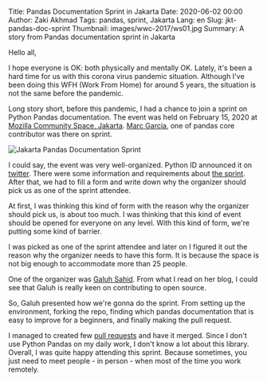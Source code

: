 Title: Pandas Documentation Sprint in Jakarta
Date: 2020-06-02 00:00
Author: Zaki Akhmad
Tags: pandas, sprint, Jakarta
Lang: en
Slug: jkt-pandas-doc-sprint
Thumbnail: images/wwc-2017/ws01.jpg
Summary: A story from Pandas documentation sprint in Jakarta

Hello all,

I hope everyone is OK: both physically and mentally OK. Lately, it's been a hard time
for us with this corona virus pandemic situation. Although I've been doing this WFH
(Work From Home) for around 5 years, the situation is not the same before the pandemic.

Long story short, before this pandemic, I had a chance to join a sprint on
Python Pandas documentation. The event was held on February 15, 2020 at
[Mozilla Community Space, Jakarta](https://mozilla.or.id/).
[Marc Garcia](https://datapythonista.me/), one of pandas core contributor was there on sprint.

![Jakarta Pandas Documentation Sprint]({filename}/images/jkt-pandas-doc-sprint.jpg)

I could say, the event was very well-organized.
Python ID announced it on [twitter](https://twitter.com/id_python/status/1226677637738721280?s=20).
There were some information and requirements about
[the sprint](https://github.com/pandanistas/pandanistas_sprint_jakarta2020). After that,
we had to fill a form and write down why the organizer should pick us as one of the sprint attendee.

At first, I was thinking this kind of form with the reason why the organizer should pick us,
is about too much. I was thinking that this kind of event should be opened for everyone on any level.
With this kind of form, we're putting some kind of barrier.

I was picked as one of the sprint attendee and later on I figured it out the reason why the organizer
needs to have this form. It is because the space is not big enough to accommodate more than 25 people.

One of the organizer was [Galuh Sahid](https://galuh.me/). From what I read on her blog, I could see
that Galuh is really keen on contributing to open source.

So, Galuh presented how we're gonna do the sprint. From setting up the environment, forking the repo,
finding which pandas documentation that is easy to improve for a beginners, and finally making
the pull request.

I managed to created few [pull requests](https://github.com/pandas-dev/pandas/pulls?q=is%3Apr+is%3Aclosed+author%3Aza)
and have it merged. Since I don't use Python Pandas on my daily
work, I don't know a lot about this library. Overall, I was quite happy attending this sprint.
Because sometimes, you just need to meet people - in person - when most of the time you work remotely.
